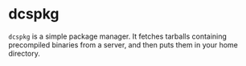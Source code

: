 # dcspkg

`dcspkg` is a simple package manager. It fetches tarballs containing precompiled binaries from a server, and then puts them in your home directory.
